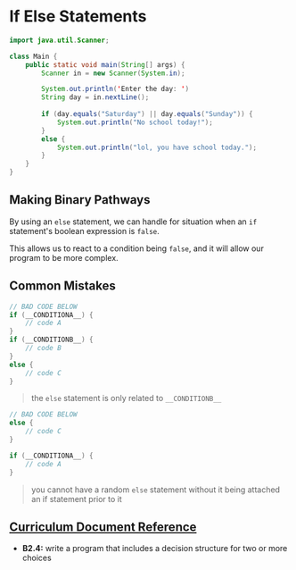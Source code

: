 # If Else Statements

```java
import java.util.Scanner;

class Main {
    public static void main(String[] args) {
        Scanner in = new Scanner(System.in);

        System.out.println('Enter the day: ')
        String day = in.nextLine();
        
        if (day.equals("Saturday") || day.equals("Sunday")) {
            System.out.println("No school today!");
        }
        else {
            System.out.println("lol, you have school today.");  
        }
    }
}
```

## Making Binary Pathways

By using an ```else``` statement, we can handle for situation when an ```if``` statement's boolean expression is ```false```.

This allows us to react to a condition being ```false```, and it will allow our program to be more complex.

## Common Mistakes
```java
// BAD CODE BELOW
if (__CONDITIONA__) {
    // code A
}
if (__CONDITIONB__) {
    // code B
}
else {
    // code C
}
```
> the ```else``` statement is only related to ```__CONDITIONB__```

```java
// BAD CODE BELOW
else {
    // code C
}

if (__CONDITIONA__) {
    // code A 
}
```
> you cannot have a random ```else``` statement without it being attached an if statement prior to it

## [Curriculum Document Reference](https://www.edu.gov.on.ca/eng/curriculum/secondary/computer10to12_2008.pdf)
- __B2.4:__ write a program that includes a decision
structure for two or more choices